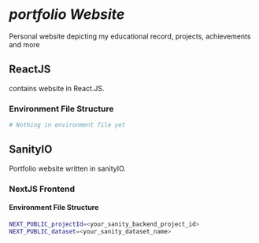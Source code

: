 # _portfolio Website_

Personal website depicting my educational record, projects, achievements and more

## **ReactJS**

contains website in React.JS.

### Environment File Structure

```bash
# Nothing in environment file yet
```

## **SanityIO**

Portfolio website written in sanityIO.

### NextJS Frontend

#### Environment File Structure

```bash
NEXT_PUBLIC_projectId=<your_sanity_backend_project_id>
NEXT_PUBLIC_dataset=<your_sanity_dataset_name>
```
